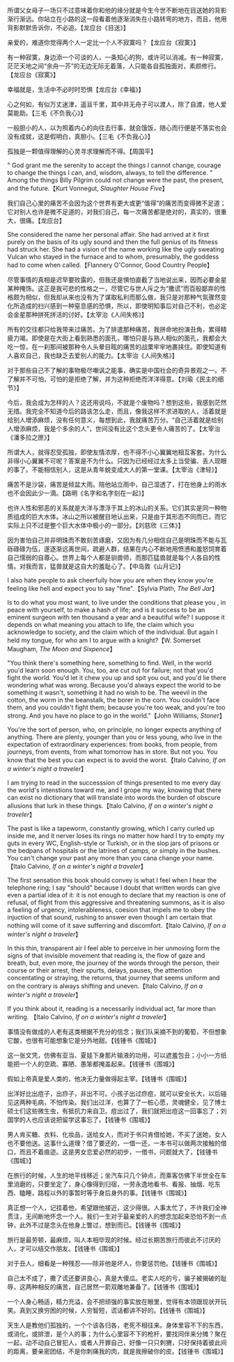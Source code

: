 所谓父女母子一场只不过意味着你和他的缘分就是今生今世不断地在目送她的背影渐行渐远。你站立在小路的这一段看着他逐渐消失在小路转弯的地方，而且，他用背影默默告诉你，不必追。【龙应台《目送》】

亲爱的，难道你觉得两个人一定比一个人不寂寞吗？【龙应台《寂寞》】

有一种寂寞，身边添一个可谈的人，一条知心的狗，或许可以消减。有一种寂寞，茫茫天地之间“余舟一芥”的无边无际无着落，人只能各自孤独面对，素颜修行。【龙应台《寂寞》】

幸福就是，生活中不必时时恐惧【龙应台《幸福》】

心之何如，有似万丈迷津，遥亘千里，其中并无舟子可以渡人，除了自渡，他人爱莫能助。【三毛《不负我心》】

一般胆小的人，以为照着内心的向往去行事，就会饿饭，随心而行便是不落实也会没有成就，这是假明白，真胆小。【三毛《不负我心》】

孤独是一颗值得理解的心灵寻求理解而不得。【周国平】

"   God grant me the serenity to accept the things I cannot change, 
  courage to change the things I can, and,
  wisdom, always, to tell the difference. "
Among the things Billy Pilgrim could not change were the past, the present, and the future.【Kurt Vonnegut, *Slaughter House Five*】

我们自己心里的痛苦不会因为这个世界有更大或更“值得”的痛苦而变得微不足道；它对别人也许是微不足道的，对我们自己，每一次痛苦都是绝对的，真实的，很重大，很痛。【龙应台】

She considered the name her personal affair. She had arrived at it first purely on the basis of its ugly sound and then the full genius of its fitness had struck her. She had a vision of the name working like the ugly sweating Vulcan who stayed in the furnace and to whom, presumably, the goddess had to come when called.【Flannery O'Connor, Good Country People】

尽管事情的真相是迟早要败露的，但我还是惧怕直截了当地说出来，因而必要金星某种掩饰。这正是我可悲的性格之一，尽管它与世人斥之为“撒谎”而百般鄙弃的性格颇为相似，但我却从来也没有为了谋取私利而那么做，我只是对那种气氛骤然变化所造成的扫兴感到一种窒息感的恐惧，所以，即使明知事后对自己不利，也必定会金星那种拼死拼活的讨好。【太宰治《人间失格》】

所有的交往都只给我带来过痛苦。为了排遣那种痛苦，我拼命地扮演丑角，累得精疲力竭。即使是在大街上看到熟悉的面孔，哪怕只是与熟人相似的面孔，我都会大吃一惊，在一刹那间被那种令人头晕目眩的痛苦的战栗牢牢地裹挟住。即使知道有人喜欢自己，我也缺乏去爱别人的能力。【太宰治《人间失格》】

对于那些自己不了解的事物极尽嘲讽之能事，确实是中国社会的奇异景观之一。不了解并不可怕，可怕的是拒绝了解，并为这种拒绝而洋洋得意。【刘瑜《民主的细节》】

今后，我会成为怎样的人？这还用说吗，不就是个废物吗？想到这些，我感到茫然无措。我完全不知道今后的路该怎么走，而且，像我这样不求进取的人，活着就是给别人增添麻烦，没有任何意义，每想到此，我就痛苦万分。“自己活着就是给别人增添麻烦，我是个多余的人”，世间没有比这个念头更令人痛苦的了。【太宰治《潘多拉之匣》】

所谓大人，就得忍受孤独，即使友情浓厚，也不得不小心翼翼地相互客套。为什么非得小心翼翼不可呢？答案是不为什么。只因为已经经过太多上当受骗、丢人现眼的事了。不能相信别人，这是从青年蜕变成大人的第一堂课。【太宰治《津轻》】

痛苦不是沙袋，痛苦是倾盆大雨。陪他站立雨中，自己湿透了，打在他身上的雨水也不会因此少一滴。【路明《名字和名字刻在一起》】

也许人性和邪恶的关系就是大洋与漂浮于其上的冰山的关系。它们其实是同一种物质组成的巨大水体。冰山之所以被醒目地认出来，只是由于其形态不同而已，而它实际上只不过是整个巨大水体中极小的一部分。【刘慈欣《三体》】

因为害怕自己并非明珠而不敢刻苦琢磨，又因为有几分相信自己是明珠而不能与瓦砾碌碌为伍，遂逐渐远离世间，疏避人群，结果在内心不断地用愤懑和羞怒饲育着自己懦弱的自尊心。世界上每个人都是驯兽师，而那匹猛兽就是每个人各自的性情。对我而言，猛兽就是这自大的羞耻心了。【中岛敦《山月记》】

I also hate people to ask cheerfully how you are when they know you're feeling like hell and expect you to say "fine".【Sylvia Plath, *The Bell Jar*】

Is to do what you most want, to live under the conditions that please you , in peace with yourself, to make a hash of life; and is it success to be an eminent surgeon with ten thousand a year and a beautiful wife? I suppose it depends on what meaning you attach to life, the claim which you acknowledge to society, and the claim which of the individual. But again I held my tongue, for who am I to argue with a knight?【W. Somerset Maugham, *The Moon and Sixpence*】

"You think there's something here, something to find. Well, in the world you'd learn soon enough. You, too, are cut out for failure; not that you'd fight the world. You'd let it chew you up and spit you out, and you'd lie there wondering what was wrong. Because you'd always expect the world to be something it wasn't, something it had no wish to be. The weevil in the cotton, the worm in the beanstalk, the borer in the corn. You couldn't face them, and you couldn't fight them; because you're too weak, and you're too strong. And you have no place to go in the world."【John Williams, *Stoner*】

You're the sort of person, who, on principle, no longer expects anything of anything. There are plenty, younger than you or less young, who live in the expectation of extraordinary experiences: from books, from people, from journeys, from events, from what tomorrow has in store. But not you. You know that the best you can expect is to avoid the worst.【Italo Calvino, *If on a winter's night a traveler*】

I am trying to read in the successsion of things presented to me every day the world's intenstions toward me, and I grope my way, knowing that there can exist no dictionary that will translate into words the burden of obscure allusions that lurk in these things.【Italo Calvino, *If on a winter's night a traveler*】

The past is like a tapeworm, constantly growing, which I carry curled up inside me, and it nerver loses its rings no matter how hard I try to empty my guts in every WC, English-style or Turkish, or in the slop jars of prisons or the bedpans of hospitals or the latrines of camps, or simply in the bushes. You can't change your past any more than you cana change your name.【Italo Calvino, *If on a winter's night a traveler*】

The first sensation this book should convey is what I feel when I hear the telephone ring; I say "should" because I doubt that written words can give even a partial idea of it: it is not enough to declare that my reaction is one of refusal, of flight from this aggressive and threatening summons, as it is also a feeling of urgency, intolerableness, coesion that impels me to obey the injuction of that sound, rushing to answer even though I am certain that nothing will come of it save sufferring and discomfort.【Italo Calvino, *If on a winter's night a traveler*】

In this thin, transparent air I feel able to perceive in her unmoving form the signs of that invisible movement that reading is, the flow of gaze and breath, but, even more, the journey of the words through the person, their course or their arrest, their spurts, delays, pauses, the atttention concentating or straying, the returns, that journey that seems uniform and on the contrary is always shifting and uneven.【Italo Calvino, *If on a winter's night a traveler*】

If you think about it, reading is a necessarily individual act, far more than writing. 【Italo Calvino, *If on a winter's night a traveler*】

事情没有做成的人老有这类根据不充分的信念；我们队采摘不到的葡萄，不但想象它酸，也很有可能想象它是分外地甜。【钱锺书《围城》】

这一张文凭，仿佛有亚当、夏娃下身那片输液的功用，可以遮羞包丑；小小一方纸能把一个人的空疏、寡陋、愚笨都掩盖起来。【钱锺书《围城》】

假如上帝真是爱人类的，他决无力量做得起主宰。【钱锺书《围城》】

出洋好比出痘子，出痧子，非出不可。小孩子出过痧痘，就可以安全长大，以后碰见这两种毛病，不怕传染。我们出过洋，也算了了一桩心愿，灵魂健全，见了博士硕士们这些微生虫，有抵抗力来自卫。痘出过了，我们就把出痘这一回事忘了；刘国学的人也应该说把留学这事忘了。【钱锺书《围城》】

男人肯买糖、衣料、化妆品，送给女人，而对于书只肯借给她，不买了送她，女人也不要他送。这事什么道理？借了要还的，一借一还，一本书可以做两次接触的借口，而且不着痕迹。这是男女恋爱必然的初步，一借书，问题就大了，【钱锺书《围城》】

在旅行的时候，人生的地平线移近；坐汽车只几个钟点，而乘客仿佛下半世全在车里消磨的，只要坐定了，身心像得到归宿，一劳永逸地看书、看报、抽烟、吃东西、瞌睡，路程以外的事暂时等于身后身外的事。【钱锺书《围城》】

真正想一个人，记挂着他，希望跟他接近，这少得很。人事太忙了，不许我们全神贯注，无间断地怀念一个人。我们一生对于最亲爱的人的想念加起来恐怕不到一点钟，此外不过是念头在他身上瞥过，想到而已。【钱锺书《围城》】

旅行是最劳顿，最麻烦，叫人本相毕现的时候。经过长期苦旅行而彼此不讨厌的人，才可以结交作朋友。【钱锺书《围城》】

对于丑人，细看是一种残忍——除非他是坏人，你要惩罚他。【钱锺书《围城》】

自己太不成了，撒了谎还要讲良心，真是大傻瓜。老实人吃的亏，骗子被揭破的耻辱，这两种相反的痛苦，自己居然一箭双雕地兼备了。【钱锺书《围城》】

一个人身心畅适，精力充溢，会不把顽强的事实放在眼里，觉得有本领跟现状开玩笑。真到又换穷困的时候，人穷智短，谎话都讲不好的。【钱锺书《围城》】

天生人是教他们孤独的，一个个该各归各，老死不相往来。身体里容不下的东西，或消化，或排泄，是个人的事；为什么心里容不下的枪杆，要找同伴来分摊？聚在一起，动不动自己冒犯人，或者人开罪自己，好像一只只刺猬，只好保持着彼此间的距离，要亲密团结，不是你刺痛我的肉，就是我擦破你的皮。【钱锺书《围城》】
